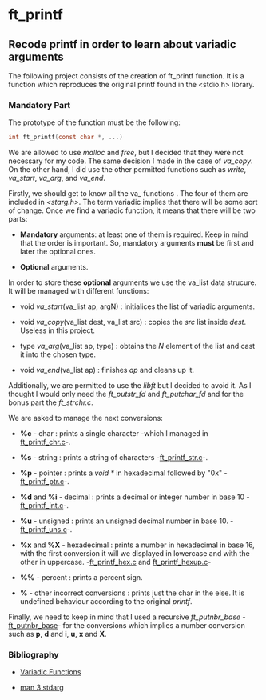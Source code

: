 # ft\_printf
## Recode printf in order to learn about variadic arguments
The following project consists of the creation of ft\_printf function.
It is a function which reproduces the original printf found in the
<stdio.h> library.

### Mandatory Part
The prototype of the function must be the following:
```c
int ft_printf(const char *, ...)
```

We are allowed to use *malloc* and *free*, but I decided that they were not
necessary for my code. The same decision I made in the case of *va\_copy*.
On the other hand, I did use the other permitted functions such as *write*,
*va\_start*, *va\_arg*, and *va\_end*.

Firstly, we should get to know all the va\_<macro> functions . The four of 
them are included in *<starg.h>*. The term variadic implies that there will
be some sort of change. Once we find a variadic function, it means that there
will be two parts:

* **Mandatory** arguments: at least one of them is required. Keep in mind that 
the order is important. So, mandatory arguments **must** be first and later
the optional ones.

* **Optional** arguments.

In order to store these **optional** arguments we use the va\_list data
strucure. It will be managed with different functions:

* void	*va\_start*(va\_list ap, argN) : initialices the list of variadic
arguments.

* void	*va\_copy*(va\_list dest, va\_list src) : copies the *src* list
inside *dest*. Useless in this project.

* type	*va\_arg*(va\_list ap, type) : obtains the *N* element of the list
and cast it into the chosen type.

* void	*va\_end*(va\_list ap) : finishes *ap* and cleans up it.

Additionally, we are permitted to use the *libft* but I decided to avoid it.
As I thought I would only need the *ft_putstr_fd* and *ft_putchar_fd* and for
the bonus part the *ft_strchr.c*.

We are asked to manage the next conversions:

* **%c** - char : prints a single character -which I managed in 
[ft\_printf\_chr.c](https://github.com/rubengr16/42/blob/main/42cursus/ft_printf/ft_printf_chr.c)-.

* **%s** - string : prints a string of characters
-[ft\_printf\_str.c](https://github.com/rubengr16/42/blob/main/42cursus/ft_printf/ft_printf_str.c)-.

* **%p** - pointer : prints a _void \*_ in hexadecimal followed by "0x"
-[ft\_printf\_ptr.c](https://github.com/rubengr16/42/blob/main/42cursus/ft_printf/ft_printf_ptr.c)-.

* **%d** and **%i** - decimal : prints a decimal or integer number in base 10
-[ft\_printf\_int.c](https://github.com/rubengr16/42/blob/main/42cursus/ft_printf/ft_printf_int.c)-.

* **%u** - unsigned : prints an unsigned decimal number in base 10.
-[ft\_printf\_uns.c](https://github.com/rubengr16/42/blob/main/42cursus/ft_printf/ft_printf_uns.c)-.

* **%x** and **%X** - hexadecimal : prints a number in hexadecimal in base 16,
with the first conversion it will we displayed in lowercase and with the other
in uppercase.
-[ft\_printf\_hex.c](https://github.com/rubengr16/42/blob/main/42cursus/ft_printf/ft_printf_hex.c) and
[ft\_printf\_hexup.c](https://github.com/rubengr16/42/blob/main/42cursus/ft_printf/ft_printf_hexup.c)-

* **%%** - percent : prints a percent sign.

* **%<else>** - other incorrect conversions : prints just the char in the else.
It is undefined behaviour according to the original *printf*.

Finally, we need to keep in mind that I used a recursive *ft_putnbr_base* 
-[ft\_putnbr\_base](https://github.com/rubengr16/42/blob/main/42cursus/ft_printf/ft_putnbr_base.c)-
for the conversions which implies a number conversion such as **p**, **d** and
**i**, **u**, **x** and **X**.

### Bibliography
* [Variadic Functions](https://www.thegeekstuff.com/2017/c-variadic-functions/)

* [man 3 stdarg](https://man7.org/linux/man-pages/man0/stdarg.h.0p.html)
